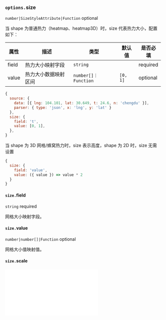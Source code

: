 ### `options.`size

`number|SizeStyleAttribute|Function` optional

当 shape 为普通热力（heatmap、heatmap3D）时，size 代表热力大小，配置如下：

| 属性  | 描述                 | 类型                 | 默认值   | 是否必填 |
| ----- | -------------------- | -------------------- | -------- | -------- |
| field | 热力大小映射字段     | `string`             |          | required |
| value | 热力大小数据映射区间 | `number[]｜Function` | `[0, 1]` | optional |

```js
{
  source: {
    data: [{ lng: 104.101, lat: 30.649, t: 24.6, n: 'chengdu' }],
    parser: { type: 'json', x: 'lng', y: 'lat' }
  },
  size: {
    field: 't',
    value: [0, 1],
  },
}
```

当 shape 为 3D 网格/蜂窝热力时，size 表示高度，shape 为 2D 时，size 无需设置

```js
{
  size: {
    field: 'value',
    value: ({ value }) => value * 2
  }
}
```

#### `size.`field

`string` required

网格大小映射字段。

#### `size.`value

`number|number[]|Function` optional

网格大小值映射值。

#### `size.`scale

<embed src="@/docs/common/attribute/scale.zh.md"></embed>
